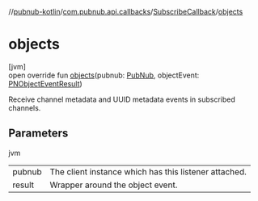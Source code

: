 //[pubnub-kotlin](../../../index.md)/[com.pubnub.api.callbacks](../index.md)/[SubscribeCallback](index.md)/[objects](objects.md)

# objects

[jvm]\
open override fun [objects](objects.md)(pubnub: [PubNub](../../com.pubnub.api/-pub-nub/index.md), objectEvent: [PNObjectEventResult](../../com.pubnub.api.models.consumer.pubsub.objects/-p-n-object-event-result/index.md))

Receive channel metadata and UUID metadata events in subscribed channels.

## Parameters

jvm

| | |
|---|---|
| pubnub | The client instance which has this listener attached. |
| result | Wrapper around the object event. |

